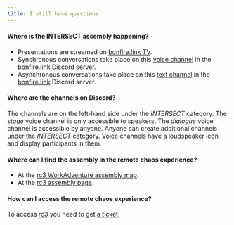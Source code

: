 ```yaml
---
title: I still have questions
---
```


#### Where is the INTERSECT assembly happening?
- Presentations are streamed on [bonfire.link TV](https://tv.bonfire.link).
- Synchronous conversations take place on this [voice channel](https://discord.gg/KBPRAvU6) in the [bonfire.link](https://bonfire.link) Discord server.
- Asynchronous conversations take place on this [text channel](https://discord.gg/8342hXgp) in the [bonfire.link](https://bonfire.link) Discord server.

#### Where are the channels on Discord?
The channels are on the left-hand side under the *INTERSECT* category. The *stage* voice channel is only accessible to speakers. The *dialogue* voice channel is accessible by anyone. Anyone can create additional channels under the *INTERSECT* category. Voice channels have a loudspeaker icon and display participants in them.

#### Where can I find the assembly in the remote chaos experience?
- At the [rc3 WorkAdventure assembly map](https://rc3.world/2021/room/world-480b/).
- At the [rc3 assembly page](https://rc3.world/2021/assembly/intersect/).

#### How can I access the remote chaos experience?
To access [rc3](https://rc3.world/) you need to get [a ticket](https://tickets.events.ccc.de/RC3-21/).
